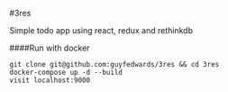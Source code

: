 #3res

Simple todo app using react, redux and rethinkdb

####Run with docker
```
git clone git@github.com:guyfedwards/3res && cd 3res
docker-compose up -d --build
visit localhost:9000
```

